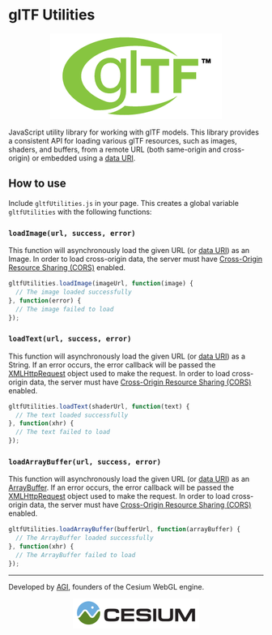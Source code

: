 # glTF Utilities

<p align="center">
<a href="https://www.khronos.org/gltf"><img src="doc/gltf.png" /></a>
</p>

JavaScript utility library for working with glTF models.  This library provides a consistent API for loading various glTF resources, such as images, shaders, and buffers, from a remote URL (both same-origin and cross-origin) or embedded using a [data URI](https://developer.mozilla.org/en-US/docs/data_URIs).

## How to use

Include `gltfUtilities.js` in your page.  This creates a global variable `gltfUtilities` with the following functions:

### `loadImage(url, success, error)`

This function will asynchronously load the given URL (or [data URI](https://developer.mozilla.org/en-US/docs/data_URIs)) as an Image.  In order to load cross-origin data, the server must have [Cross-Origin Resource Sharing (CORS)](http://enable-cors.org/) enabled.

```javascript
gltfUtilities.loadImage(imageUrl, function(image) {
  // The image loaded successfully
}, function(error) {
  // The image failed to load
});
```

### `loadText(url, success, error)`

This function will asynchronously load the given URL (or [data URI](https://developer.mozilla.org/en-US/docs/data_URIs)) as a String.  If an error occurs, the error callback will be passed the [XMLHttpRequest](https://developer.mozilla.org/en-US/docs/Web/API/XMLHttpRequest) object used to make the request.  In order to load cross-origin data, the server must have [Cross-Origin Resource Sharing (CORS)](http://enable-cors.org/) enabled.

```javascript
gltfUtilities.loadText(shaderUrl, function(text) {
  // The text loaded successfully
}, function(xhr) {
  // The text failed to load
});
```

### `loadArrayBuffer(url, success, error)`

This function will asynchronously load the given URL (or [data URI](https://developer.mozilla.org/en-US/docs/data_URIs)) as an [ArrayBuffer](https://developer.mozilla.org/en-US/docs/Web/API/ArrayBuffer).  If an error occurs, the error callback will be passed the [XMLHttpRequest](https://developer.mozilla.org/en-US/docs/Web/API/XMLHttpRequest) object used to make the request.  In order to load cross-origin data, the server must have [Cross-Origin Resource Sharing (CORS)](http://enable-cors.org/) enabled.

```javascript
gltfUtilities.loadArrayBuffer(bufferUrl, function(arrayBuffer) {
  // The ArrayBuffer loaded successfully
}, function(xhr) {
  // The ArrayBuffer failed to load
});
```

***

Developed by <a href="http://www.agi.com/">AGI</a>, founders of the Cesium WebGL engine.
<p align="center">
<a href="http://cesiumjs.org/"><img src="doc/cesium.png" /></a>
</p>